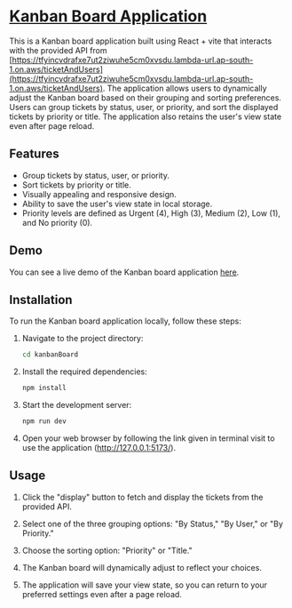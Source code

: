 # [Kanban Board Application](https://frolicking-sopapillas-dcb91d.netlify.app/)

This is a Kanban board application built using React + vite that interacts with the provided API from [https://tfyincvdrafxe7ut2ziwuhe5cm0xvsdu.lambda-url.ap-south-1.on.aws/ticketAndUsers](https://tfyincvdrafxe7ut2ziwuhe5cm0xvsdu.lambda-url.ap-south-1.on.aws/ticketAndUsers). The application allows users to dynamically adjust the Kanban board based on their grouping and sorting preferences. Users can group tickets by status, user, or priority, and sort the displayed tickets by priority or title. The application also retains the user's view state even after page reload.

## Features

- Group tickets by status, user, or priority.
- Sort tickets by priority or title.
- Visually appealing and responsive design.
- Ability to save the user's view state in local storage.
- Priority levels are defined as Urgent (4), High (3), Medium (2), Low (1), and No priority (0).

## Demo

You can see a live demo of the Kanban board application [here](https://frolicking-sopapillas-dcb91d.netlify.app/).

## Installation

To run the Kanban board application locally, follow these steps:



1. Navigate to the project directory:
    ```bash
    cd kanbanBoard
    ```

3. Install the required dependencies:
    ```bash
    npm install
    ```
4. Start the development server:
    ```bash
    npm run dev
    ```
5. Open your web browser by following the link given in terminal visit  to use the application (http://127.0.0.1:5173/).


## Usage

1. Click the "display" button to fetch and display the tickets from the provided API.

2. Select one of the three grouping options: "By Status," "By User," or "By Priority."

3. Choose the sorting option: "Priority" or "Title."

4. The Kanban board will dynamically adjust to reflect your choices.

5. The application will save your view state, so you can return to your preferred settings even after a page reload.



